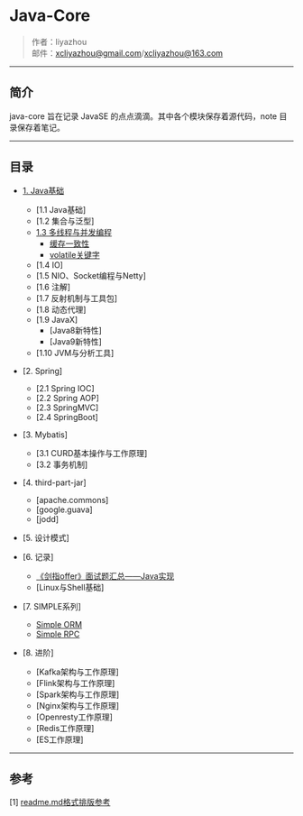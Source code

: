 Java-Core
====

> 作者：liyazhou <br/>
> 邮件：xcliyazhou@gmail.com/xcliyazhou@163.com


---


## 简介

java-core 旨在记录 JavaSE 的点点滴滴。其中各个模块保存着源代码，note 目录保存着笔记。


---


## 目录

* [1. Java基础](note/java-base)
    * [1.1 Java基础]
    * [1.2 集合与泛型]
    * [1.3 多线程与并发编程](note/java-base/java-base-multithread-concurrency)
        * [缓存一致性](note/java-base/java-base-multithread-concurrency/缓存一致性.md)
        * [volatile关键字](note/java-base/java-base-multithread-concurrency/volatile关键字.md)
    * [1.4 IO]
    * [1.5 NIO、Socket编程与Netty]
    * [1.6 注解]
    * [1.7 反射机制与工具包]
    * [1.8 动态代理]
    * [1.9 JavaX]
        * [Java8新特性]
        * [Java9新特性]
    * [1.10 JVM与分析工具]
    
* [2. Spring]
    * [2.1 Spring IOC]
    * [2.2 Spring AOP]
    * [2.3 SpringMVC]
    * [2.4 SpringBoot]

* [3. Mybatis]
    * [3.1 CURD基本操作与工作原理]
    * [3.2 事务机制]
    
* [4. third-part-jar]
    * [apache.commons]  
    * [google.guava]  
    * [jodd] 
     
* [5. 设计模式]

* [6. 记录]
    * [《剑指offer》面试题汇总——Java实现](https://github.com/li-yazhou/algorithm-primer/blob/master/interview-for-offer/md/%E5%89%91%E6%8C%87offer%E9%9D%A2%E8%AF%95%E9%A2%98%E6%B1%87%E6%80%BB.md)
    * [Linux与Shell基础]
    
* [7. SIMPLE系列]
    * [Simple ORM](https://github.com/li-yazhou/dbpipe)
    * [Simple RPC](https://github.com/li-yazhou/gibbon)
 
* [8. 进阶]
    * [Kafka架构与工作原理] 
    * [Flink架构与工作原理] 
    * [Spark架构与工作原理] 
    * [Nginx架构与工作原理] 
    * [Openresty工作原理] 
    * [Redis工作原理] 
    * [ES工作原理] 
   
---


## 参考

[1] [readme.md格式排版参考](https://github.com/lijin-THU/notes-machine-learning/blame/master/ReadMe.md)



